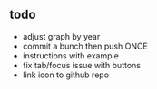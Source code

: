 ## todo

- adjust graph by year
- commit a bunch then push ONCE
- instructions with example
- fix tab/focus issue with buttons
- link icon to github repo